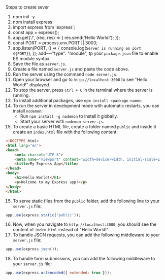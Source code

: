 Steps to create sever

1. npm init -y
2. npm install express
3. import express from 'express';
4. const app = express();
5. app.get('/', (req, res) => {
   res.send('Hello World!');
});
6. const PORT = process.env.PORT || 3000;
7. app.listen(PORT, () => {
   console.log(`Server is running on port ${PORT}`);
});
add---"type": "module", tp your `package.json` file to enable ES module syntax.
8. Save the file as `server.js`.
8. Create a file named `server.js` and paste the code above.
9. Run the server using the command `node server.js`.
10. Open your browser and go to `http://localhost:3000` to see "Hello World!" displayed.
11. To stop the server, press `Ctrl + C` in the terminal where the server is running.
12. To install additional packages, use `npm install <package-name>`.
13. To run the server in development mode with automatic restarts, you can install `nodemon`:
    - Run `npm install -g nodemon` to install it globally.
    - Start your server with `nodemon server.js`.
14. To create a basic HTML file, create a folder named `public` and inside it create an `index.html` file with the following content:
```html
<!DOCTYPE html>
<html lang="en">
<head>
    <meta charset="UTF-8">
    <meta name="viewport" content="width=device-width, initial-scale=1.0">
    <title>My Express App</title>
</head>
<body>
    <h1>Hello World!</h1>
    <p>Welcome to my Express app!</p>
</body>
</html>
```
15. To serve static files from the `public` folder, add the following line to your `server.js` file:
```javascript
app.use(express.static('public'));
```
16. Now, when you navigate to `http://localhost:3000`, you should see the content of `index.html` instead of "Hello World!".
17. To handle JSON requests, you can add the following middleware to your `server.js` file:
```javascript
app.use(express.json());
```
18. To handle form submissions, you can add the following middleware to your `server.js` file:
```javascript
app.use(express.urlencoded({ extended: true }));
```